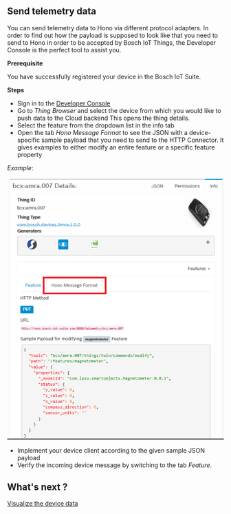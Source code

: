## Send telemetry data

You can send telemetry data to Hono via different protocol adapters. In order to find out how the payload is supposed to look like that you need to send to Hono in order to be accepted by Bosch IoT Things, the Developer Console is the perfect tool to assist you.

**Prerequisite**

You have successfully registered your device in the Bosch IoT Suite. 

**Steps**

- Sign in to the [Developer Console](https://console.bosch-iot-suite.com)
- Go to _Thing Browser_ and select the device from which you would like to push data to the Cloud backend This opens the thing details.
- Select the feature from the dropdown list in the info tab
- Open the tab _Hono Message Format_ to see the JSON with a device-specific sample payload that you need to send to the HTTP Connector. It gives examples to either modify an entire feature or a specific feature property

_Example_:

![Sample Payload](images/SendPayloadSample.PNG)

- Implement your device client according to the given sample JSON payload
- Verify the incoming device message by switching to the tab _Feature_.

## What's next ?

[Visualize the device data](visualize_data.md)